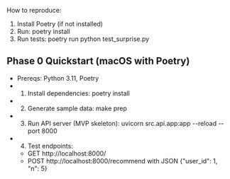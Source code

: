 How to reproduce:
1. Install Poetry (if not installed)
2. Run: poetry install
3. Run tests: poetry run python test_surprise.py

## Phase 0 Quickstart (macOS with Poetry)
- Prereqs: Python 3.11, Poetry
- 1) Install dependencies: poetry install
- 2) Generate sample data: make prep
- 3) Run API server (MVP skeleton): uvicorn src.api.app:app --reload --port 8000
- 4) Test endpoints:
  - GET http://localhost:8000/
  - POST http://localhost:8000/recommend with JSON {"user_id": 1, "n": 5}
